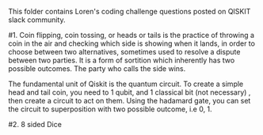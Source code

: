 This folder contains Loren's coding challenge questions posted on QISKIT slack community.

#1.
Coin flipping, coin tossing, or heads or tails is the practice of throwing a coin in the air and checking which side is showing when it lands, in order to choose between two alternatives, sometimes used to resolve a dispute between two parties. It is a form of sortition which inherently has two possible outcomes. The party who calls the side wins.

The fundamental unit of Qiskit is the quantum circuit. To create a simple head and tail coin, you need to 1 qubit, and 1 classical bit (not necessary) , then create a circuit to act on them. Using the hadamard gate, you can set the circuit to superposition with two possible outcome, i.e 0, 1.

#2. 8 sided Dice 
